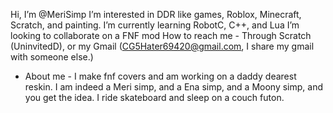 Hi, I’m @MeriSimp
I’m interested in DDR like games, Roblox, Minecraft, Scratch, and painting.
I’m currently learning RobotC, C++, and Lua
I’m looking to collaborate on a FNF mod
How to reach me - Through Scratch (UninvitedD), or my Gmail (CG5Hater69420@gmail.com, I share my gmail with someone else.) 

 - About me -
I make fnf covers and am working on a daddy dearest reskin. I am indeed a Meri simp, and a Ena simp, and a Moony simp, and you get the idea.
I ride skateboard and sleep on a couch futon.
